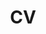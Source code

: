 ---
title: CV
eleventyNavigation:
  key: CV
  url: /static/assets/natalieman-cv.pdf
  permalink: false
  order: 2
---